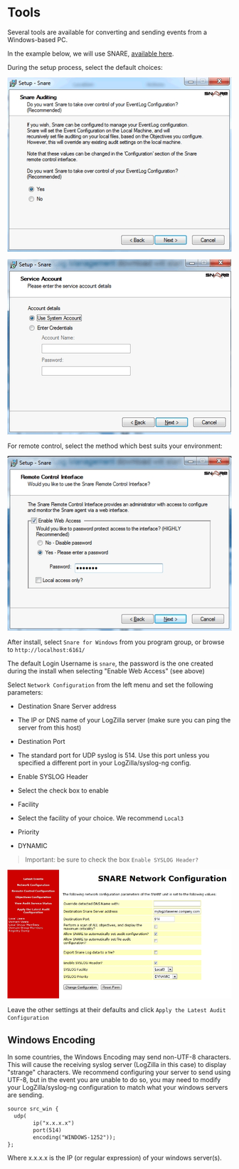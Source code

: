 <!-- @@@title:Receiving Windows Events@@@ -->


Tools
========

Several tools are available for converting and sending events from a Windows-based PC.

In the example below, we will use SNARE, <a href="http://sourceforge.net/projects/snare/files/">available here</a>.

During the setup process, select the default choices:

![Snare Auditing](images/snare-001.png)

![Service Account](images/snare-002.png)

For remote control, select the method which best suits your environment:

![Remote Admin](images/snare-003.png)

After install, select `Snare for Windows` from you program group, or browse to `http://localhost:6161/`

The default Login Username is `snare`, the password is the one created during the install when selecting "Enable Web Access" (see above)

Select `Network Configuration` from the left menu and set the following parameters:

* Destination Snare Server address
 - The IP or DNS name of your LogZilla server (make sure you can ping the server from this host)
* Destination Port
 - The standard port for UDP syslog is 514. Use this port unless you specified a different port in your LogZilla/syslog-ng config.
* Enable SYSLOG Header
 - Select the check box to enable
* Facility
 - Select the facility of your choice. We recommend `Local3`
* Priority
 - DYNAMIC

> Important: be sure to check the box `Enable SYSLOG Header?`

![Enable Syslog Header](images/snare-004.png)


Leave the other settings at their defaults and click `Apply the Latest Audit Configuration`

Windows Encoding
---
In some countries, the Windows Encoding may send non-UTF-8 characters.
This will cause the receiving syslog server (LogZilla in this case) to display "strange" characters.
We recommend configuring your server to send using UTF-8, but in the event you are unable to do so, you may need to modify
your LogZilla/syslog-ng configuration to match what your windows servers are sending.

    source src_win {
      udp(
            ip("x.x.x.x")
            port(514)
            encoding("WINDOWS-1252"));
    };

Where x.x.x.x is the IP (or regular expression) of your windows server(s).
